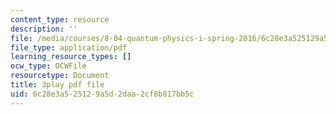 ```yaml
---
content_type: resource
description: ''
file: /media/courses/8-04-quantum-physics-i-spring-2016/6c28e3a525129a5d2daa2cf8b817bb5c_XF6FAEi_54I.pdf
file_type: application/pdf
learning_resource_types: []
ocw_type: OCWFile
resourcetype: Document
title: 3play pdf file
uid: 6c28e3a5-2512-9a5d-2daa-2cf8b817bb5c
---
```

